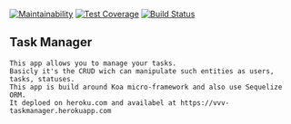 [![Maintainability](https://api.codeclimate.com/v1/badges/379ff594e7a5ecbb0767/maintainability)](https://codeclimate.com/github/VladVes/Task-manager/maintainability)
[![Test Coverage](https://api.codeclimate.com/v1/badges/379ff594e7a5ecbb0767/test_coverage)](https://codeclimate.com/github/VladVes/Task-manager/test_coverage)
[![Build Status](https://travis-ci.org/VladVes/Task-manager.svg?branch=master)](https://travis-ci.org/VladVes/Task-manager)  

## Task Manager
```
This app allows you to manage your tasks.
Basicly it's the CRUD wich can manipulate such entities as users, tasks, statuses. 
This app is build around Koa micro-framework and also use Sequelize ORM. 
It deploed on heroku.com and availabel at https://vvv-taskmanager.herokuapp.com
```
